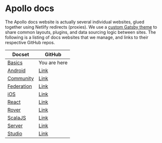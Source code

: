 # Apollo docs

The Apollo docs website is actually several individual websites, glued together using Netlify redirects (proxies). We use a [custom Gatsby theme](https://github.com/apollographql/gatsby-theme-apollo/tree/master/packages/gatsby-theme-apollo-docs) to share common layouts, plugins, and data sourcing logic between sites. The following is a listing of docs websites that we manage, and links to their respective GitHub repos.

| Docset | GitHub |
| - | - |
| [Basics](https://www.apollographql.com/docs/) | You are here |
| [Android](https://www.apollographql.com/docs/android/) | [Link](https://github.com/apollographql/apollo-android/tree/main/docs) |
| [Community](https://www.apollographql.com/docs/community/) | [Link](https://github.com/apollographql/community) |
| [Federation](https://www.apollographql.com/docs/federation/) | [Link](https://github.com/apollographql/federation/tree/main/docs) |
| [iOS](https://www.apollographql.com/docs/ios/) | [Link](https://github.com/apollographql/apollo-ios/tree/main/docs) |
| [React](https://www.apollographql.com/docs/react/) | [Link](https://github.com/apollographql/apollo-client/tree/main/docs) |
| [Rover](https://www.apollographql.com/docs/rover/) | [Link](https://github.com/apollographql/rover/tree/main/docs) |
| [ScalaJS](https://www.apollographql.com/docs/scalajs/) | [Link](https://github.com/apollographql/apollo-scalajs/tree/master/docs) |
| [Server](https://www.apollographql.com/docs/apollo-server/) | [Link](https://github.com/apollographql/apollo-server/tree/main/docs) |
| [Studio](https://www.apollographql.com/docs/studio/) | [Link](../studio-docs) |
